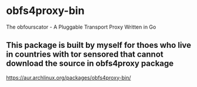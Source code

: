 # obfs4proxy-bin
The obfourscator - A Pluggable Transport Proxy Written in Go 

## This package is built by myself for thoes who live in countries with tor sensored that cannot download the source in obfs4proxy package

https://aur.archlinux.org/packages/obfs4proxy-bin/
